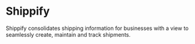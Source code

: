 # Shippify
Shippify consolidates shipping information for businesses with a view to seamlessly create, maintain and track shipments.
